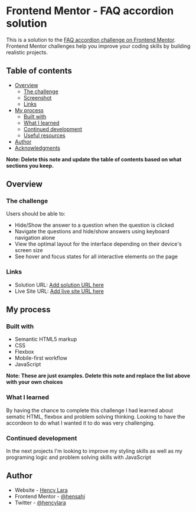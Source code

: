 # Frontend Mentor - FAQ accordion solution

This is a solution to the [FAQ accordion challenge on Frontend Mentor](https://www.frontendmentor.io/challenges/faq-accordion-wyfFdeBwBz). Frontend Mentor challenges help you improve your coding skills by building realistic projects.

## Table of contents

- [Overview](#overview)
  - [The challenge](#the-challenge)
  - [Screenshot](#screenshot)
  - [Links](#links)
- [My process](#my-process)
  - [Built with](#built-with)
  - [What I learned](#what-i-learned)
  - [Continued development](#continued-development)
  - [Useful resources](#useful-resources)
- [Author](#author)
- [Acknowledgments](#acknowledgments)

**Note: Delete this note and update the table of contents based on what sections you keep.**

## Overview

### The challenge

Users should be able to:

- Hide/Show the answer to a question when the question is clicked
- Navigate the questions and hide/show answers using keyboard navigation alone
- View the optimal layout for the interface depending on their device's screen size
- See hover and focus states for all interactive elements on the page

### Links

- Solution URL: [Add solution URL here](https://your-solution-url.com)
- Live Site URL: [Add live site URL here](https://your-live-site-url.com)

## My process

### Built with

- Semantic HTML5 markup
- CSS
- Flexbox
- Mobile-first workflow
- JavaScript

**Note: These are just examples. Delete this note and replace the list above with your own choices**

### What I learned

By having the chance to complete this challenge I had learned about sematic HTML, flexbox and problem solving thinking.
Looking to have the accordeon to do what I wanted it to do was very challenging.

### Continued development

In the next projects I'm looking to improve my styling skills as well as my programing logic and problem solving skills with JavaScript

## Author

- Website - [Hency Lara](https://www.your-site.com)
- Frontend Mentor - [@hensahi](https://www.frontendmentor.io/profile/yourusername)
- Twitter - [@hencylara](https://www.twitter.com/yourusername)
